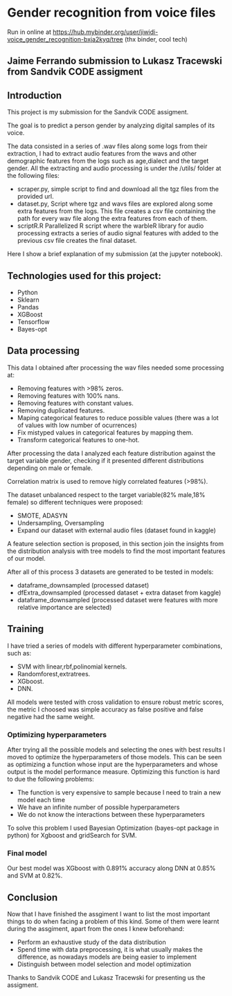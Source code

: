 # Gender recognition from voice files

Run in online at https://hub.mybinder.org/user/jiwidi-voice_gender_recognition-bxja2kyq/tree (thx binder, cool tech)

## Jaime Ferrando submission to Lukasz Tracewski from Sandvik CODE assigment

## Introduction

This project is my submission for the Sandvik CODE assigment.

The goal is to predict a person gender by analyzing digital samples of its voice. 

The data consisted in a series of .wav files along some logs from their extraction, I had to extract audio features from the wavs and other demographic features from the logs such as age,dialect and the target gender. All the extracting and audio processing is under the /utils/ folder at the following files:

* scraper.py, simple script to find and download all the tgz files from the provided url.
* dataset.py, Script where tgz and wavs files are explored along some extra features from the logs. This file creates a csv file containing the path for every wav file along the extra features from each of them.
* scriptR.R Parallelized R script where the warbleR library for audio processing extracts a series of audio signal features with added to the previous csv file creates the final dataset.

Here I show a brief explanation of my submission (at the jupyter notebook).


## Technologies used for this project:
*  Python
*  Sklearn
*  Pandas
*  XGBoost
*  Tensorflow
*  Bayes-opt

## Data processing

This data I obtained after processing the wav files needed some processing at:

* Removing features with >98% zeros.
* Removing features with 100% nans.
* Removing features with constant values.
* Removing duplicated features.
* Maping categorical features to reduce possible values (there was a lot of values with low number of ocurrences)
* Fix mistyped values in categorical features by mapping them.
* Transform categorical features to one-hot.

After processing the data I analyzed each feature distribution against the target variable gender, checking if it presented different distributions depending on male or female.

Correlation matrix is used to remove higly correlated features (>98%).

The dataset unbalanced respect to the target variable(82% male,18% female) so different techniques were proposed:

* SMOTE, ADASYN
* Undersampling, Oversampling
* Expand our dataset with external audio files (dataset found in kaggle)

A feature selection section is proposed, in this section join the insights from the distribution analysis with tree models to find the most important features of our model.

After all of this process 3 datasets are generated to be tested in models:

* dataframe_downsampled (processed dataset)
* dfExtra_downsampled (processed dataset + extra dataset from kaggle)
* dataframe_downsampled (processed dataset were features with more relative importance are selected)

## Training

I have tried a series of models with different hyperparameter combinations, such as:
* SVM with linear,rbf,polinomial kernels.
* Randomforest,extratrees.
* XGboost.
* DNN.

All models were tested with cross validation to ensure robust metric scores, the metric I choosed was simple accuracy as false positive and false negative had the same weight.

### Optimizing hyperparameters

After trying all the possible models and selecting the ones with best results I moved to optimize the hyperparameters of those models. This can be seen as optimizing a function whose input are the hyperparameters and whose output is the model performance measure. Optimizing this function is hard to due the following problems:
* The function is very expensive to sample because I need to train a new model each time
* We have an infinite number of possible hyperparameters 
* We do not know the interactions between these hyperparameters

To solve this problem I used Bayesian Optimization (bayes-opt package in python) for Xgboost and gridSearch for SVM.

### Final model

Our best model was XGboost with 0.891% accuracy along DNN at 0.85% and SVM at 0.82%.


## Conclusion

Now that I have finished the assgiment I want to list the most important things to do when facing a problem of this kind. Some of them were learnt during the assgiment, apart from the ones I knew beforehand:

* Perform an exhaustive study of the data distribution
* Spend time with data preprocessing, it is what usually makes the difference, as nowadays models are being easier to implement
* Distinguish between model selection and model optimization

Thanks to Sandvik CODE and Lukasz Tracewski for presenting us the assigment.
